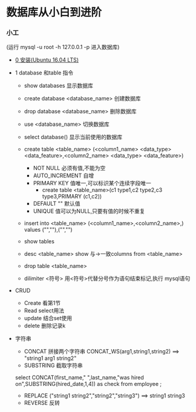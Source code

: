 # 数据库从小白到进阶
### 小工

(运行 mysql -u root -h 127.0.0.1 -p 进入数据库)

* [0 安装(Ubuntu 16.04 LTS)](https://dev.mysql.com/doc/mysql-apt-repo-quick-guide/en/)

* 1 database 和table 指令

  * show databases 显示数据库
  * create database <database_name> 创建数据库
  * drop database <database_name>  删除数据库
  * use <database_name>  切换数据库
  * select database() 显示当前使用的数据库 
  
  * create table <table_name> (<column1_name> <data_type> <data_feature>,<column2_name> <data_type> <data_feature>)
  
    * NOT NULL 必须有值,不能为空 
    * AUTO_INCREMENT 自增 
    * PRIMARY KEY 值唯一,可以标识某个连续字段唯一 
      * create table <table_name>(c1 type1,c2 type2,c3 type3,PRIMARY (c1,c2))
    * DEFAULT "<value>" 默认值 <value>
    * UNIQUE 值可以为NULL,只要有值的时候不重复

  * insert into <table_name>  (<column1_name>,<column2_name>,) values ("<value1>","<value2>"),("<value3>","<value4>")
  * show tables
  * desc <table_name> show 与→一致columns from <table_name>
  * drop table <table_name>
  
  * dilimiter <符号> 用<符号>代替分号作为语句结束标记,执行 mysql语句
  
* CRUD 
  * Create 看第1节
  * Read select用法
  * update 结合set使用
  * delete 删除记录k
* 字符串
  * CONCAT 拼接两个字符串 CONCAT_WS(arg1,string1,string2) ==> "string1 arg1 string2"
  * SUBSTRING 截取字符串
  
  select CONCAT(first_name," ",last_name,"was hired on",SUBSTRING(hired_date,1,4)) as check from employee ;
  
  * REPLACE ("string1 string2","string2","string3") ==> string1 string3
  * REVERSE 反转


